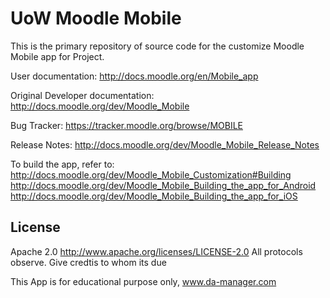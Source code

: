 UoW Moodle Mobile
============

This is the primary repository of source code for the customize Moodle Mobile app for Project.

User documentation: http://docs.moodle.org/en/Mobile_app

Original Developer documentation: http://docs.moodle.org/dev/Moodle_Mobile

Bug Tracker:  https://tracker.moodle.org/browse/MOBILE

Release Notes: http://docs.moodle.org/dev/Moodle_Mobile_Release_Notes

To build the app, refer to:
http://docs.moodle.org/dev/Moodle_Mobile_Customization#Building
http://docs.moodle.org/dev/Moodle_Mobile_Building_the_app_for_Android
http://docs.moodle.org/dev/Moodle_Mobile_Building_the_app_for_iOS

## License
Apache 2.0 http://www.apache.org/licenses/LICENSE-2.0
 All protocols observe. Give credtis to whom its due

This App is for educational purpose only,
www.da-manager.com